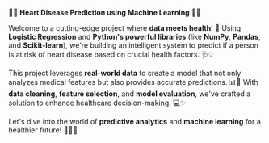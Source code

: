 🔬💓 **Heart Disease Prediction using Machine Learning** 💓🔬

Welcome to a cutting-edge project where **data meets health**! 🚀 Using **Logistic Regression** and **Python's powerful libraries** (like **NumPy**, **Pandas**, and **Scikit-learn**), we're building an intelligent system to predict if a person is at risk of heart disease based on crucial health factors. 🩺💡

This project leverages **real-world data** to create a model that not only analyzes medical features but also provides accurate predictions. 📊🤖 With **data cleaning**, **feature selection**, and **model evaluation**, we've crafted a solution to enhance healthcare decision-making. 💻✨

Let's dive into the world of **predictive analytics** and **machine learning** for a healthier future! 🌱👩‍💻

